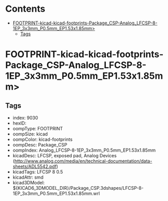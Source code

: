 



Contents
========

* [FOOTPRINT-kicad-kicad-footprints-Package_CSP-Analog_LFCSP-8-1EP_3x3mm_P0.5mm_EP1.53x1.85mm>](#footprint-kicad-kicad-footprints-package_csp-analog_lfcsp-8-1ep_3x3mm_p05mm_ep153x185mm)
	* [Tags](#tags)

# FOOTPRINT-kicad-kicad-footprints-Package_CSP-Analog_LFCSP-8-1EP_3x3mm_P0.5mm_EP1.53x1.85mm>

## Tags

- index: 9030
- hexID: 
- oompType: FOOTPRINT
- oompSize: kicad
- oompColor: kicad-footprints
- oompDesc: Package_CSP
- oompIndex: Analog_LFCSP-8-1EP_3x3mm_P0.5mm_EP1.53x1.85mm
- kicadDesc: LFCSP, exposed pad, Analog Devices (http://www.analog.com/media/en/technical-documentation/data-sheets/ADL5542.pdf)
- kicadTags: LFCSP 8 0.5
- kicadAttr: smd
- kicad3DModel: ${KICAD6_3DMODEL_DIR}/Package_CSP.3dshapes/LFCSP-8-1EP_3x3mm_P0.5mm_EP1.53x1.85mm.wrl
